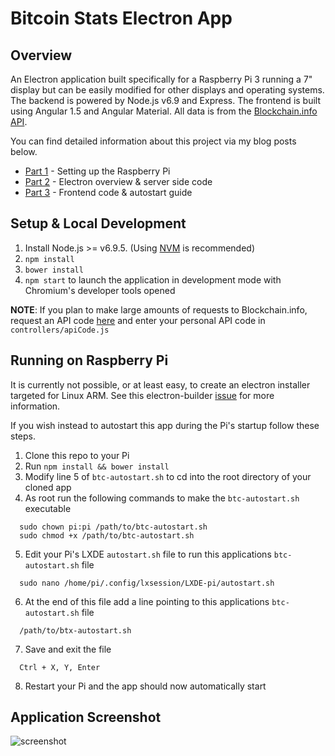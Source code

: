 # Bitcoin Stats Electron App

## Overview
An Electron application built specifically for a Raspberry Pi 3 running a 7" display but can be easily modified for 
other displays and operating systems.  The backend is powered by Node.js v6.9 and Express. The frontend is built using Angular 1.5 and Angular Material.
All data is from the [Blockchain.info API](https://blockchain.info/api).

You can find detailed information about this project via my blog posts below.
- [Part 1](http://theonist.com/build-a-raspberry-pi-bitcoin-ticker-part-1/) - Setting up the Raspberry Pi
- [Part 2](http://theonist.com/build-a-raspberry-pi-bitcoin-hub-part-2/) - Electron overview & server side code
- [Part 3](http://theonist.com/build-a-raspberry-pi-bitcoin-hub-part-3/) - Frontend code & autostart guide

## Setup & Local Development
1. Install Node.js >= v6.9.5. (Using [NVM](https://github.com/creationix/nvm) is recommended)
2. `npm install`
3. `bower install`
4. `npm start` to launch the application in development mode with Chromium's developer tools opened

**NOTE**:  If you plan to make large amounts of requests to Blockchain.info, request an API
code [here](https://blockchain.info/api/create_wallet) and enter your personal API code in `controllers/apiCode.js`

## Running on Raspberry Pi
It is currently not possible, or at least easy, to create an electron installer targeted for Linux ARM.
See this electron-builder [issue](https://github.com/electron-userland/electron-builder/issues/778) for more information.

If you wish instead to autostart this app during the Pi's startup follow these steps.

1. Clone this repo to your Pi 
2. Run `npm install && bower install` 
3. Modify line 5 of `btc-autostart.sh` to cd into the root directory of your cloned app 
4. As root run the following commands to make the `btc-autostart.sh` executable

  ```
    sudo chown pi:pi /path/to/btc-autostart.sh
    sudo chmod +x /path/to/btc-autostart.sh
  ``` 
5. Edit your Pi's LXDE `autostart.sh` file to run this applications `btc-autostart.sh` file

  ```
    sudo nano /home/pi/.config/lxsession/LXDE-pi/autostart.sh
  ``` 
6. At the end of this file add a line pointing to this applications `btc-autostart.sh` file

  ```
    /path/to/btx-autostart.sh
  ``` 
7. Save and exit the file

  ```
    Ctrl + X, Y, Enter
  ``` 
8. Restart your Pi and the app should now automatically start

## Application Screenshot
![screenshot](https://cloud.githubusercontent.com/assets/6364918/23106313/0fc85ab0-f6b1-11e6-850f-0c27e75b044c.png)
